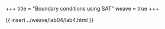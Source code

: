 +++
title = "Boundary conditions using SAT"
weave = true
+++

{{ insert ../weave/lab04/lab4.html }}

